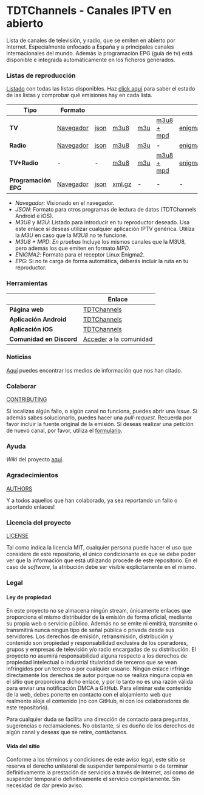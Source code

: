 # TDTChannels - Canales IPTV en abierto
Lista de canales de televisión, y radio, que se emiten en abierto por Internet. Especialmente enfocado a España y a principales canales internacionales del mundo. 
Además la programación EPG (guía de tv) está disponible e integrada automáticamente en los ficheros generados.

### Listas de reproducción
[Listado](https://www.tdtchannels.com/listas) con todas las listas disponibles. Haz [click aquí](https://github.com/LaQuay/TDTChannels/blob/master/info_television.md) para saber el estado de las listas y comprobar qué emisiones hay en cada lista.

| Tipo | Formato | | | | | | |
| -	| - | -	| -	| -	| -	| -	| - |
| **TV** | [Navegador](https://github.com/LaQuay/TDTChannels/blob/master/TELEVISION.md) | [json](https://www.tdtchannels.com/lists/tv.json) | [m3u8](https://www.tdtchannels.com/lists/tv.m3u8) | [m3u](https://www.tdtchannels.com/lists/tv.m3u) | [m3u8 + mpd](https://www.tdtchannels.com/lists/tv_mpd.m3u8) | [enigma2](https://www.tdtchannels.com/lists/userbouquet.tdtchannels.tv) |
| **Radio** | [Navegador](https://github.com/LaQuay/TDTChannels/blob/master/RADIO.md) | [json](https://www.tdtchannels.com/lists/radio.json) | [m3u8](https://www.tdtchannels.com/lists/radio.m3u8) | [m3u](https://www.tdtchannels.com/lists/radio.m3u) | - | [enigma2](https://www.tdtchannels.com/lists/userbouquet.tdtchannels_radio.tv) |
| **TV+Radio** | - | - | [m3u8](https://www.tdtchannels.com/lists/tvradio.m3u8) | [m3u](https://www.tdtchannels.com/lists/tvradio.m3u) | [m3u8 + mpd](https://www.tdtchannels.com/lists/tvradio_mpd.m3u8) | [enigma2](https://www.tdtchannels.com/lists/userbouquet.tdtchannels_combo.tv) |
| **Programación EPG** | [Navegador](https://www.tdtchannels.com/television) | [json](https://www.tdtchannels.com/epg/TV.json) | [xml.gz](https://www.tdtchannels.com/epg/TV.xml.gz) | - | - | - |

- *Navegador*: Visionado en el navegador.
- *JSON*: Formato para otros programas de lectura de datos (TDTChannels Android e iOS).
- *M3U8* y *M3U*: Listado para introducir en tu reproductor deseado. Usa este enlace si deseas utilizar cualquier aplicación IPTV genérica. Utilíza la _M3U_ en caso que la _M3U8_ no te funcione.
- *M3U8 + MPD*: _En pruebas_ Incluye los mismos canales que la M3U8, pero además los que emiten en formato _MPD_. 
- *ENIGMA2*: Formato para el receptor Linux Enigma2.
- *EPG*: Si no te carga de forma automática, deberás incluir la ruta en tu reproductor. 

### Herramientas
| | Enlace |
| -	| -	|
| **Página web** | [TDTChannels](https://www.tdtchannels.com/) |
| **Aplicación Android** | [TDTChannels](https://www.tdtchannels.com/android) |
| **Aplicación iOS** | [TDTChannels](https://www.tdtchannels.com/ios) |
| **Comunidad en Discord** | [Acceder](https://discord.gg/bMGFbRK4Qx) a la comunidad |

### Noticias
[Aquí](https://github.com/LaQuay/TDTChannels/blob/master/MENTIONS.md) puedes encontrar los medios de información que nos han citado. 

### Colaborar
[CONTRIBUTING](https://github.com/LaQuay/TDTChannels/blob/master/CONTRIBUTING.md)

Si localizas algún fallo, o algún canal no funciona, puedes abrir una *issue*. Si además sabes solucionarlo, puedes hacer una *pull-request*. Recuerda por favor incluir la fuente original de la emisión.
Si deseas realizar una petición de nuevo canal, por favor, utiliza el [formulario](https://www.tdtchannels.com/peticion).

### Ayuda
_Wiki_ del proyecto [aquí](https://github.com/LaQuay/TDTChannels/wiki).

### Agradecimientos
[AUTHORS](https://github.com/LaQuay/TDTChannels/blob/master/AUTHORS.md)

Y a todos aquellos que han colaborado, ya sea reportando un fallo o aportando enlaces!

### Licencia del proyecto
[LICENSE](https://github.com/LaQuay/TDTChannels/blob/master/LICENSE) 

Tal como indica la licencia MIT, cualquier persona puede hacer el uso que considere de este repositorio, el único condicionante es que se debe poder ver que la información que está utilizando procede de este repositorio. En el caso de _software_, la atribución debe ser visible explicitamente en el mismo.

### Legal
#### Ley de propiedad
En este proyecto no se almacena ningún stream, únicamente enlaces que proporciona el mismo distribuidor de la emisión de forma oficial, mediante su propia web o servicio público. Además no se emite ni emitirá, transmite o transmitirá nunca ningún tipo de señal pública o privada desde sus servidores. Los derechos de emisión, retransmisión, distribución y contenido son propiedad y responsabilidad exclusiva de los operadores, grupos y empresas de televisión y/o radio encargadas de su distribución. El proyecto no asumirá responsabilidad alguna respecto a los derechos de propiedad intelectual o industrial titularidad de terceros que se vean infringidos por un tercero o por cualquier usuario.
Ningún enlace infringe directamente los derechos de autor porque no se realiza ninguna copia en el sitio que proporciona dicho enlace, y por lo tanto no es una razón válida para enviar una notificación DMCA a GitHub. Para eliminar este contenido de la web, debes ponerte en contacto con el alojamiento web que realmente aloja el contenido (no con GitHub, ni con los colaboradores de este repositorio).

Para cualquier duda se facilita una dirección de contacto para preguntas, sugerencias o reclamaciones. No obstante, si es dueño de los derechos de algún canal y deseas que se retire, contáctanos.

#### Vida del sitio
Conforme a los términos y condiciones de este aviso legal, este sitio se reserva el derecho unilateral de suspender temporalmente o de terminar definitivamente la prestación de servicios a través de Internet, así como de suspender temporal o definitivamente el servicio completamente. Sin necesidad de dar previo aviso.
